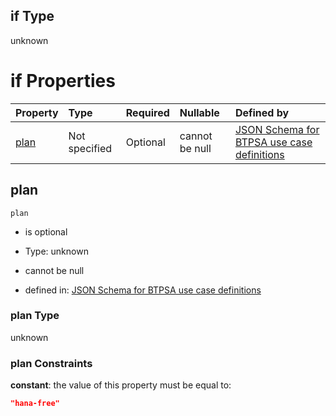 ## if Type

unknown

# if Properties

| Property      | Type          | Required | Nullable       | Defined by                                                                                                                                                                                                                                  |
| :------------ | :------------ | :------- | :------------- | :------------------------------------------------------------------------------------------------------------------------------------------------------------------------------------------------------------------------------------------ |
| [plan](#plan) | Not specified | Optional | cannot be null | [JSON Schema for BTPSA use case definitions](btpsa-usecase-properties-services-items-allof-1-then-allof-41-then-allof-5-if-properties-plan.md "undefined#/properties/services/items/allOf/1/then/allOf/41/then/allOf/5/if/properties/plan") |

## plan



`plan`

*   is optional

*   Type: unknown

*   cannot be null

*   defined in: [JSON Schema for BTPSA use case definitions](btpsa-usecase-properties-services-items-allof-1-then-allof-41-then-allof-5-if-properties-plan.md "undefined#/properties/services/items/allOf/1/then/allOf/41/then/allOf/5/if/properties/plan")

### plan Type

unknown

### plan Constraints

**constant**: the value of this property must be equal to:

```json
"hana-free"
```
